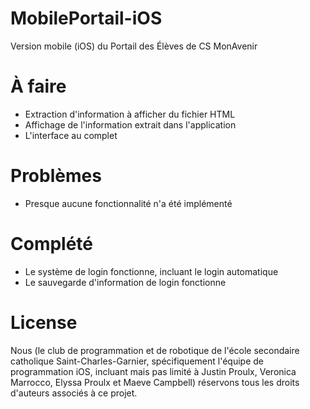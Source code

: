 # MobilePortail-iOS
Version mobile (iOS) du Portail des Élèves de CS MonAvenir

# À faire
- Extraction d'information à afficher du fichier HTML
- Affichage de l'information extrait dans l'application
- L'interface au complet

# Problèmes
- Presque aucune fonctionnalité n'a été implémenté

# Complété
- Le système de login fonctionne, incluant le login automatique
- Le sauvegarde d'information de login fonctionne

# License
Nous (le club de programmation et de robotique de l'école secondaire catholique Saint-Charles-Garnier, spécifiquement l'équipe de programmation iOS, incluant mais pas limité à Justin Proulx, Veronica Marrocco, Elyssa Proulx et Maeve Campbell) réservons tous les droits d'auteurs associés à ce projet.
